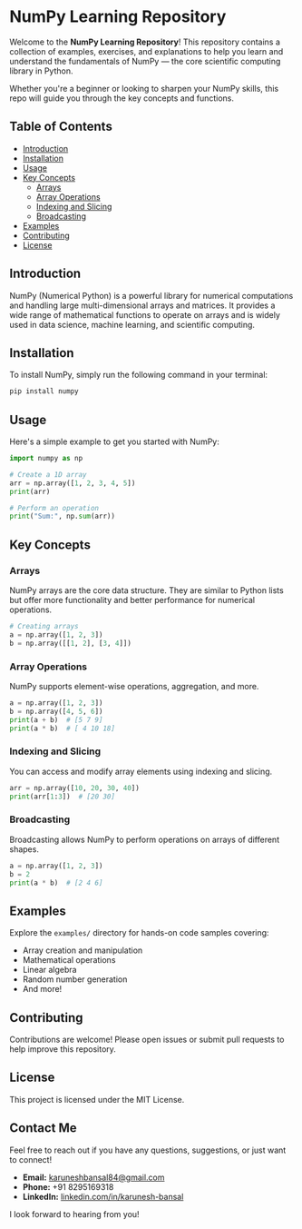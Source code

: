 # NumPy Learning Repository

Welcome to the **NumPy Learning Repository**! This repository contains a collection of examples, exercises, and explanations to help you learn and understand the fundamentals of NumPy — the core scientific computing library in Python.

Whether you're a beginner or looking to sharpen your NumPy skills, this repo will guide you through the key concepts and functions.

## Table of Contents

- [Introduction](#introduction)
- [Installation](#installation)
- [Usage](#usage)
- [Key Concepts](#key-concepts)
  - [Arrays](#arrays)
  - [Array Operations](#array-operations)
  - [Indexing and Slicing](#indexing-and-slicing)
  - [Broadcasting](#broadcasting)
- [Examples](#examples)
- [Contributing](#contributing)
- [License](#license)

## Introduction

NumPy (Numerical Python) is a powerful library for numerical computations and handling large multi-dimensional arrays and matrices. It provides a wide range of mathematical functions to operate on arrays and is widely used in data science, machine learning, and scientific computing.

## Installation

To install NumPy, simply run the following command in your terminal:

```bash
pip install numpy

```

## Usage

Here's a simple example to get you started with NumPy:

```python
import numpy as np

# Create a 1D array
arr = np.array([1, 2, 3, 4, 5])
print(arr)

# Perform an operation
print("Sum:", np.sum(arr))
```

## Key Concepts

### Arrays

NumPy arrays are the core data structure. They are similar to Python lists but offer more functionality and better performance for numerical operations.

```python
# Creating arrays
a = np.array([1, 2, 3])
b = np.array([[1, 2], [3, 4]])
```

### Array Operations

NumPy supports element-wise operations, aggregation, and more.

```python
a = np.array([1, 2, 3])
b = np.array([4, 5, 6])
print(a + b)  # [5 7 9]
print(a * b)  # [ 4 10 18]
```

### Indexing and Slicing

You can access and modify array elements using indexing and slicing.

```python
arr = np.array([10, 20, 30, 40])
print(arr[1:3])  # [20 30]
```

### Broadcasting

Broadcasting allows NumPy to perform operations on arrays of different shapes.

```python
a = np.array([1, 2, 3])
b = 2
print(a * b)  # [2 4 6]
```

## Examples

Explore the `examples/` directory for hands-on code samples covering:

- Array creation and manipulation
- Mathematical operations
- Linear algebra
- Random number generation
- And more!



## Contributing

Contributions are welcome! Please open issues or submit pull requests to help improve this repository.

## License

This project is licensed under the MIT License.

## Contact Me

Feel free to reach out if you have any questions, suggestions, or just want to connect!

- **Email:** [karuneshbansal84@gmail.com](karuneshbansal84@gmail.com)
- **Phone:** +91 8295169318
- **LinkedIn:** [linkedin.com/in/karunesh-bansal](https://www.linkedin.com/in/karunesh-bansal-780828380)

I look forward to hearing from you!
